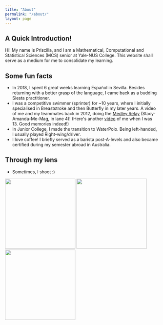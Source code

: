 ```yaml
---
title: "About"
permalink: "/about/"
layout: page
---
```


## A Quick Introduction!

Hi! My name is Priscilla, and I am a Mathematical, Computational and Statistical Sciences (MCS) senior at Yale-NUS College. This website shall serve as a medium for me to consolidate my learning. 

## Some fun facts 

 - In 2018, I spent 6 great weeks learning Español in Sevilla. Besides returning with a better grasp of the language, I came back as a budding Siesta practitioner.
 - I was a competitive swimmer (sprinter) for ~10 years, where I initially specialised in Breaststroke and then Butterfly in my later years. A video of me and my teammates back in 2012, doing the [Medley Relay](https://www.youtube.com/watch?v=pBbgvWIjAjQ) (Stacy-Amanda-Me-Mag, in lane 4)! (Here's another [video](https://www.youtube.com/watch?v=swXCs3du4CA) of me when I was 13. Good memories indeed!)  
 - In Junior College, I made the transition to WaterPolo. Being left-handed, I usually played Right-wing/driver.
 - I love coffee! I briefly served as a barista post-A-levels and also became certified during my semester abroad in Australia. 
 

## Through my lens
 
 - Sometimes, I shoot :) 

<p float="left">
  <img src="https://user-images.githubusercontent.com/39128341/120971966-d3ad2780-c79f-11eb-9118-34362f83049a.jpg" width="230" />
  <img src="https://user-images.githubusercontent.com/39128341/120972283-2ab2fc80-c7a0-11eb-8d99-9880259c2d4b.jpg" width="230" /> 
  <img src="https://user-images.githubusercontent.com/39128341/120972550-6d74d480-c7a0-11eb-8033-094af16c3a61.jpg" width="230" />
</p>






